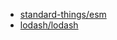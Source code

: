 - [standard-things/esm](https://github.com/standard-things/esm)
- [lodash/lodash](https://github.com/lodash/lodash)